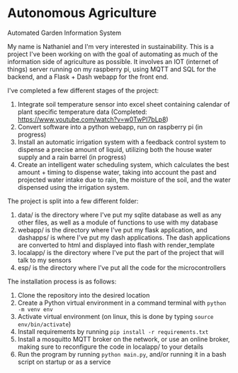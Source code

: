 # Autonomous Agriculture
 Automated Garden Information System

 My name is Nathaniel and I'm very interested in sustainability. This is a project I've been working on with the goal of automating as much of the information side of agriculture as possible. It involves an IOT (internet of things) server running on my raspberry pi, using MQTT and SQL for the backend, and a Flask + Dash webapp for the front end.

 I've completed a few different stages of the project:

 1. Integrate soil temperature sensor into excel sheet containing calendar of plant specific temperature data (Completed: https://www.youtube.com/watch?v=w0TwPI7bLp8)
 2. Convert software into a python webapp, run on raspberry pi (in progress)
 3. Install an automatic irrigation system with a feedback control system to dispense a precise amount of liquid, utilizing both the house water supply and a rain barrel (in progress)
 4. Create an intelligent water scheduling system, which calculates the best amount + timing to dispense water, taking into account the past and projected water intake due to rain, the moisture of the soil, and the water dispensed using the irrigation system.

 The project is split into a few different folder:
 1. data/ is the directory where I've put my sqlite database as well as any other files, as well as a module of functions to use with my database
 2. webapp/ is the directory where I've put my flask application, and dashapps/ is where I've put my dash applications. The dash applications are converted to html and displayed into flash with render_template
 3. localapp/ is the directory where I've put the part of the project that will talk to my sensors
 4. esp/ is the directory where I've put all the code for the microcontrollers

The installation process is as follows:
1. Clone the repository into the desired location
2. Create a Python virtual environment in a command terminal with `python -m venv env`
3. Activate virtual environment (on linux, this is done by typing `source env/bin/activate`)
4. Install requirements by running `pip install -r requirements.txt`
5. Install a mosquitto MQTT broker on the network, or use an online broker, making sure to reconfigure the code in localapp/ to your details
6. Run the program by running `python main.py`, and/or running it in a bash script on startup or as a service
